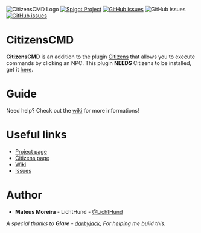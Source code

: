 ![CitizensCMD Logo](https://i.imgur.com/nZjxytv.jpg)
[![Spigot Project](https://img.shields.io/badge/Spigot-CitizensCMD-blue.svg?longCache=true&style=flat-square)](https://www.spigotmc.org/resources/citizens-cmd.30224/)
[![GitHub issues](https://img.shields.io/github/issues/ipsk/CitizensCMD.svg?longCache=true&style=flat-square)](https://github.com/ipsk/CitizensCMD/issues)
![GitHub issues](https://img.shields.io/github/last-commit/ipsk/CitizensCMD.svg?longCache=true&style=flat-square)
[![GitHub issues](https://img.shields.io/badge/Guide-Wiki-blue.svg?longCache=true&style=flat-square)](https://github.com/ipsk/CitizensCMD/wiki)

# CitizensCMD
**CitizensCMD** is an addition to the plugin [Citizens](https://www.spigotmc.org/resources/citizens.13811/) that allows you to execute commands by clicking an NPC.
This plugin **NEEDS** Citizens to be installed, get it [here](https://www.spigotmc.org/resources/citizens.13811/).

# Guide
Need help? Check out the [wiki](https://github.com/ipsk/CitizensCMD/wiki) for more informations!

# Useful links

+ [Project page](https://www.spigotmc.org/resources/citizens-cmd.30224/)
+ [Citizens page](https://www.spigotmc.org/resources/citizens.13811/)
+ [Wiki](https://github.com/ipsk/CitizensCMD/wiki)
+ [Issues](https://github.com/ipsk/CitizensCMD/issues)

# Author

+ **Mateus Moreira** - LichtHund - [@LichtHund](https://twitter.com/LichtHund)

*A special thanks to **Glare** - [darbyjack](https://github.com/darbyjack); For helping me build this.*

